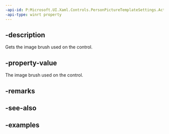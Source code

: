 ```yaml
---
-api-id: P:Microsoft.UI.Xaml.Controls.PersonPictureTemplateSettings.ActualImageBrush
-api-type: winrt property
---
```


## -description

Gets the image brush used on the control.

## -property-value

The image brush used on the control.

## -remarks

## -see-also

## -examples

